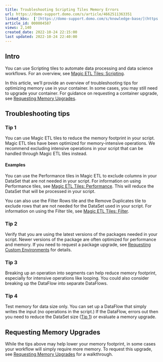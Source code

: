 ```yaml
---
title: Troubleshooting Scripting Tiles Memory Errors
url: https://domo-support.domo.com/s/article/4662511363351
linked_kbs:  ['[https://domo-support.domo.com/s/knowledge-base/](https://domo-support.domo.com/s/knowledge-base/)', '[https://domo-support.domo.com/s/](https://domo-support.domo.com/s/)', '[https://domo-support.domo.com/s/topic/0TO5w000000ZamzGAC](https://domo-support.domo.com/s/topic/0TO5w000000ZamzGAC)', '[https://domo-support.domo.com/s/topic/0TO5w000000ZanvGAC](https://domo-support.domo.com/s/topic/0TO5w000000ZanvGAC)', '[https://domo-support.domo.com/s/article/360045485833](https://domo-support.domo.com/s/article/360045485833)', '[https://domo-support.domo.com/s/article/4662355030423](https://domo-support.domo.com/s/article/4662355030423)', '[https://domo-support.domo.com/s/article/4405156517527](https://domo-support.domo.com/s/article/4405156517527)', '[https://domo-support.domo.com/s/article/360044876614](https://domo-support.domo.com/s/article/360044876614)', '[https://domo-support.domo.com/s/article/4662034775319](https://domo-support.domo.com/s/article/4662034775319)', '[https://domo-support.domo.com/s/article/4662511363351](https://domo-support.domo.com/s/article/4662511363351)', '[https://domo-support.domo.com/s/topic/0TO5w000000ZanvGAC/magic-etl](https://domo-support.domo.com/s/topic/0TO5w000000ZanvGAC/magic-etl)', '[https://domo-support.domo.com/s/article/360043429933](https://domo-support.domo.com/s/article/360043429933)', '[https://domo-support.domo.com/s/article/360043429953](https://domo-support.domo.com/s/article/360043429953)', '[https://domo-support.domo.com/s/article/360042925494](https://domo-support.domo.com/s/article/360042925494)', '[https://domo-support.domo.com/s/article/360043429913](https://domo-support.domo.com/s/article/360043429913)', '[https://domo-support.domo.com/s/article/4408174643607](https://domo-support.domo.com/s/article/4408174643607)', '[https://domo-support.domo.com/s/login/](https://domo-support.domo.com/s/login/)']
article_id: 000004587
views: 2,140
created_date: 2022-10-24 22:15:00
last updated: 2022-10-24 22:40:00
---
```




Intro
-----


You can use Scripting tiles to automate data processing and data science workflows. For an overview, see [Magic ETL Tiles: Scripting](/s/article/360045485833).


In this article, we’ll provide an overview of troubleshooting tips for optimizing memory use in your container. In some cases, you may still need to upgrade your container. For guidance on requesting a container upgrade, see [Requesting Memory Upgrades](/s/article/4662355030423).


Troubleshooting tips
--------------------


### Tip 1


You can use Magic ETL tiles to reduce the memory footprint in your script. Magic ETL tiles have been optimized for memory-intensive operations. We recommend excluding intensive operations in your script that can be handled through Magic ETL tiles instead.


#### Examples


You can use the Performance tiles in Magic ETL to exclude columns in your DataSet that are not needed in your script. For information on using Performance tiles, see [Magic ETL Tiles: Performance](/s/article/4405156517527). This will reduce the DataSet that will be processed in your script.


You can also use the Filter Rows tile and the Remove Duplicates tile to exclude rows that are not needed for the DataSet used in your script. For information on using the Filter tile, see [Magic ETL Tiles: Filter](/s/article/360044876614).


### Tip 2


Verify that you are using the latest versions of the packages needed in your script. Newer versions of the package are often optimized for performance and memory. If you need to request a package upgrade, see [Requesting Custom Environments](/s/article/4662034775319) for details.


### Tip 3


Breaking up an operation into segments can help reduce memory footprint, especially for intensive operations like looping. You could also consider breaking up the DataFlow into separate DataFlows.


### Tip 4


Test memory for data size only. You can set up a DataFlow that simply writes the input (no operations in the script.) If the DataFlow, errors out then you need to reduce the DataSet size ([Tip 1](#h_01FXR7A96RNJPAZBCS6TQY9XQ8)) or evaluate a memory upgrade.


Requesting Memory Upgrades
--------------------------


While the tips above may help lower your memory footprint, in some cases your workflow will simply require more memory. To request this upgrade, see [Requesting Memory Upgrades](/s/article/4662355030423) for a walkthrough.

